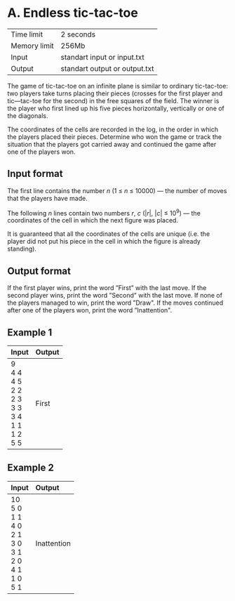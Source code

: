 # A. Endless tic-tac-toe
<table>
  <tr>
      <td>Time limit</td>
      <td>2 seconds</td>
  </tr>
  <tr>
      <td>Memory limit</td>
      <td>256Mb</td>
  </tr>
  <tr>
      <td>Input</td>
      <td>standart input or input.txt</td>
  </tr>
  <tr>
      <td>Output</td>
      <td>standart output or output.txt</td>
  </tr>
</table>

The game of tic-tac-toe on an infinite plane is similar to ordinary tic-tac-toe: two players take turns placing their pieces (crosses for the first player and 
tic—tac-toe for the second) in the free squares of the field. The winner is the player who first lined up his five pieces horizontally, vertically or one of the diagonals.  

The coordinates of the cells are recorded in the log, in the order in which the players placed their pieces. Determine who won the game or track the situation that the players 
got carried away and continued the game after one of the players won.

## Input format
The first line contains the number *n* (1 ≤ *n* ≤ 10000) — the number of moves that the players have made.  

The following *n* lines contain two numbers *r*, *c* (|*r*|, |*c*| ≤ 10<sup>9</sup>) — the coordinates of the cell in which the next figure was placed.  

It is guaranteed that all the coordinates of the cells are unique (i.e. the player did not put his piece in the cell in which the figure is already standing).

## Output format
If the first player wins, print the word ”First” with the last move. If the second player wins, print the word ”Second” with the last move. If none of the players managed 
to win, print the word ”Draw". If the moves continued after one of the players won, print the word ”Inattention".

## Example 1
<table>
  <thead>
    <tr>
      <th align= "left">Input</th>
      <th align= "left">Output</th>
    </tr>
  </thead>
  <tbody>
    <tr>
      <td>
        9</br>
        4 4</br>
        4 5</br>
        2 2</br>
        2 3</br>
        3 3</br>
        3 4</br>
        1 1</br>
        1 2</br>
        5 5
      </td>
      <td>
        First
	</br>
      </td>
    </tr>
  </tbody>
</table>

## Example 2
<table>
  <thead>
    <tr>
      <th align= "left">Input</th>
      <th align= "left">Output</th>
    </tr>
  </thead>
  <tbody>
    <tr>
      <td>
        10</br>
        5 0</br>
        1 1</br>
        4 0</br>
        2 1</br>
        3 0</br>
        3 1</br>
        2 0</br>
        4 1</br>
        1 0</br>
        5 1
      </td>
      <td>
        Inattention
	</br>
      </td>
    </tr>
  </tbody>
</table>